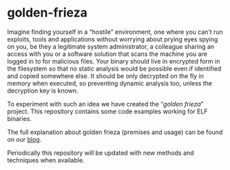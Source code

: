 # golden-frieza

Imagine finding yourself in a “hostile” environment, one where you can’t run exploits, tools and applications without worrying about prying eyes spying on you, be they a legitimate system administrator, a colleague sharing an access with you or a software solution that scans the machine you are logged in to for malicious files. Your binary should live in encrypted form in the filesystem so that no static analysis would be possible even if identified and copied somewhere else. It should be only decrypted on the fly in memory when executed, so preventing dynamic analysis too, unless the decryption key is known.

To experiment with such an idea we have created the  “*golden frieza*” project. This repository contains some code examples working for ELF binaries. 

The full explanation about golden frieza (premises and usage) can be found on our [blog](https://www.redtimmy.com/red-teaming/blue-team-vs-red-team-how-to-run-your-encrypted-binary-in-memory-and-go-undetected/).

Periodically this repository will be updated with new methods and techniques when available.
